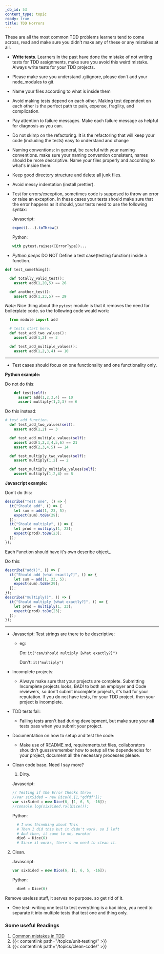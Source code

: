 ```yaml
---
_db_id: 53
content_type: topic
ready: true
title: TDD Horrors
---
```


These are all the most common TDD problems learners tend to come across, read and make sure you didn't make any of these or any mistakes at all.

- **Write tests**. Learners in the past have done the mistake of not writing tests for TDD assignments, make sure you avoid this weird mistake. Always write tests for your TDD projects.
- Please make sure you understand .gitignore, please don't add your node_modules to git.
- Name your files according to what is inside them
- Avoid making tests depend on each other. Making test dependent on each other is the perfect path to pain, expense, fragility, and complication.
- Pay attention to failure messages. Make each failure message as helpful for diagnosis as you can.
- Do not skimp on the refactoring. It is the refactoring that will keep your code (including the tests) easy to understand and change
- Naming conventions: in general, be careful with your naming conventions. make sure your naming convention consistent, names should be more descriptive. Name your files properly and according to what's inside them.
- Keep good directory structure and delete all junk files.
- Avoid messy indentation (install prettier).
- Test for errors/exception, sometimes code is supposed to throw an error or raise an exception. In these cases your tests should make sure that the error happens as it should, your tests need to use the following syntax:

  Javascript:

  ```js
  expect(...).toThrow()
  ```

  Python:

  ```py
  with pytest.raises([ErrorType])...
  ```

- _Python peeps_ DO NOT Define a test case(testing function) inside a function.

```py
def test_something():

  def totally_valid_test():
    assert add(1,20,5) == 26

  def another_test():
    assert add(1,23,5) == 29

```

_Note:_
Nice thing about the `pytest` module is that it removes the need for boilerplate code. so the following code would work:

```py
  from module import add

  # tests start here.
  def test_add_two_values():
    assert add(1,2) == 3

  def test_add_multiple_values():
    assert add(1,2,3,4) == 10
```

---

- Test cases should focus on one functionality and one functionality only.

**Python example:**

Do not do this:

```py
    def test(self):
      assert add(1,2,3,4) == 10
      assert multiply(1,2,3) == 6
```

Do this instead:

```py
# test add function.
  def test_add_two_values(self):
    assert add(1,2) == 3

  def test_add_multiple_values(self):
    assert add(1,2,3,4,5,6) == 21
    assert add(2,3,4,5) == 14

  def test_multiply_two_values(self):
    assert multiply(1,2) == 2

  def test_multiply_multiple_values(self):
    assert multiply(1,2,4) == 8
```

**Javascript example:**

Don't do this:

```js
describe("Test one", () => {
  it("Should add", () => {
    let sum = add(1, 23, 5);
    expect(sum).toBe(29);
  });
  it("Should multiply", () => {
    let prod = multiply(1, 23);
    expect(prod).toBe(23);
  });
});
```

Each Function should have it's own describe object\_

Do this:

```js
describe("add()", () => {
  it("Should add [what exactly?]", () => {
    let sum = add(1, 23, 5);
    expect(sum).toBe(29);
  });
});
describe("multiply()", () => {
  it("Should multiply [what exactly?]", () => {
    let prod = multiply(1, 23);
    expect(prod).toBe(23);
  });
});
```

---

- Javascript: Test strings are there to be descriptive:

  - eg:

    Do: `it("can/should multiply [what exactly?]")`

    Don't: `it("multiply")`

- Incomplete projects:

  - Always make sure that your projects are complete. Submitting Incomplete projects looks, BAD! to both an employer and Code reviewers, so don't submit incomplete projects, it's bad for your reputation. If you do not have tests, for your TDD project, then your project is incomplete.

- TDD tests fail:

  - Failing tests aren't bad during development, but make sure your **all** tests pass when you submit your project.

- Documentation on how to setup and test the code:

  - Make use of README.md, requirements.txt files, collaborators shouldn't guess/remember how to setup all the dependencies for your project, document all the necessary processes please.

- Clean code base. Need I say more?

  1. Dirty.

  Javascript:

  ```js
  // Testing if the Error Checks throw
  //var sixSided = new Dice(6,[1,"gdfdf"]);
  var sixSided = new Dice(6, [1, 6, 5, -16]);
  //console.log(sixSided.rollDice());
  ```

  Python:

  ```py
    # I was thinnking about This
    # Then I did this but it didn't work. so I left
    # And then, it came to me, eureka!
    die6 = Dice(6)
    # Since it works, there's no need to clean it.
  ```

2. Clean.

   Javascript:

   ```js
   var sixSided = new Dice(6, [1, 6, 5, -16]);
   ```

   Python:

   ```py
     die6 = Dice(6)
   ```

Remove useless stuff, it serves no purpose. so get rid of it.

- One test: writing one test to test everything is a bad idea, you need to separate it into multiple tests that test one and thing only.

### Some useful Readings

1. [Common mistakes in TDD](https://cmatskas.com/common-mistakes-in-tdd/)
2. {{< contentlink path="/topics/unit-testing/" >}}
3. {{< contentlink path="/topics/clean-code/" >}}
